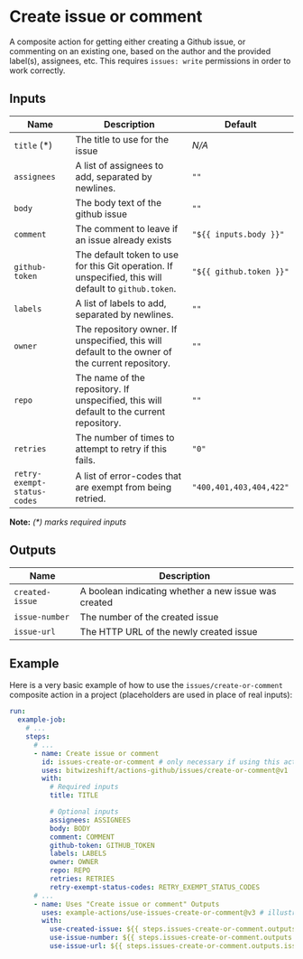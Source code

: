 # Create issue or comment

<!-- These docs are generated by a tool -->

A composite action for getting either creating a Github issue, or commenting on
an existing one, based on the author and the provided label(s), assignees, etc.
This requires `issues: write` permissions in order to work correctly.

## Inputs

| Name | Description | Default |
|------|-------------|---------|
| `title` (*) | The title to use for the issue | _N/A_ |
| `assignees` | A list of assignees to add, separated by newlines. | `""` |
| `body` | The body text of the github issue | `""` |
| `comment` | The comment to leave if an issue already exists | `"${{ inputs.body }}"` |
| `github-token` | The default token to use for this Git operation. If unspecified, this will default to `github.token`.  | `"${{ github.token }}"` |
| `labels` | A list of labels to add, separated by newlines. | `""` |
| `owner` | The repository owner. If unspecified, this will default to the owner of the current repository.  | `""` |
| `repo` | The name of the repository. If unspecified, this will default to the current repository.  | `""` |
| `retries` | The number of times to attempt to retry if this fails.  | `"0"` |
| `retry-exempt-status-codes` | A list of error-codes that are exempt from being retried.  | `"400,401,403,404,422"` |

**Note:** _(*) marks required inputs_

## Outputs

| Name | Description |
|------|-------------|
| `created-issue` | A boolean indicating whether a new issue was created |
| `issue-number` | The number of the created issue |
| `issue-url` | The HTTP URL of the newly created issue |

## Example

Here is a very basic example of how to use the `issues/create-or-comment` composite action
in a project (placeholders are used in place of real inputs):

```yaml
run:
  example-job:
    # ... 
    steps:
      # ... 
      - name: Create issue or comment
        id: issues-create-or-comment # only necessary if using this action's output(s)
        uses: bitwizeshift/actions-github/issues/create-or-comment@v1
        with:
          # Required inputs
          title: TITLE

          # Optional inputs
          assignees: ASSIGNEES
          body: BODY
          comment: COMMENT
          github-token: GITHUB_TOKEN
          labels: LABELS
          owner: OWNER
          repo: REPO
          retries: RETRIES
          retry-exempt-status-codes: RETRY_EXEMPT_STATUS_CODES
      # ... 
      - name: Uses "Create issue or comment" Outputs
        uses: example-actions/use-issues-create-or-comment@v3 # illustrative
        with:
          use-created-issue: ${{ steps.issues-create-or-comment.outputs.created-issue }}
          use-issue-number: ${{ steps.issues-create-or-comment.outputs.issue-number }}
          use-issue-url: ${{ steps.issues-create-or-comment.outputs.issue-url }}
```
